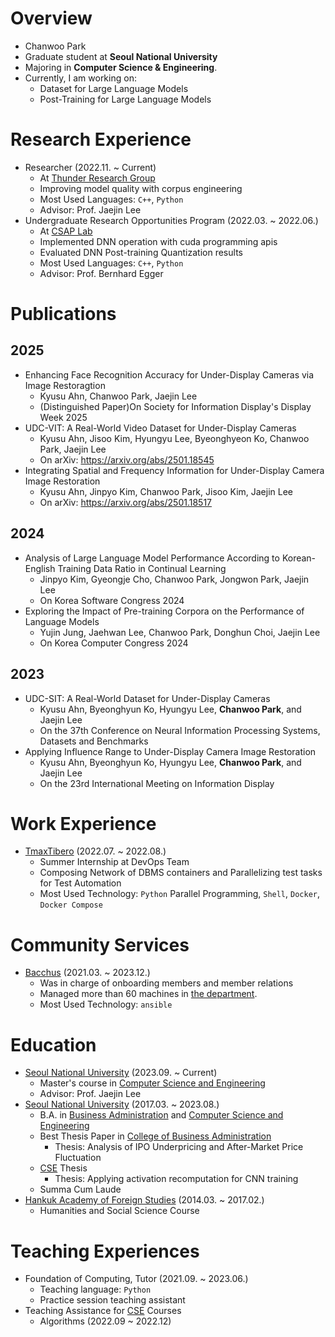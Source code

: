 # Overview
+ Chanwoo Park
+ Graduate student at **Seoul National University**
+ Majoring in **Computer Science & Engineering**.
+ Currently, I am working on:
    + Dataset for Large Language Models
    + Post-Training for Large Language Models

# Research Experience
+ Researcher (2022.11. ~ Current)
    + At [Thunder Research Group](http://aces.snu.ac.kr)
    + Improving model quality with corpus engineering
    + Most Used Languages: `C++`, `Python`
    + Advisor: Prof. Jaejin Lee
+ Undergraduate Research Opportunities Program (2022.03. ~ 2022.06.)
    + At [CSAP Lab](https://csap.snu.ac.kr/)
    + Implemented DNN operation with cuda programming apis
    + Evaluated DNN Post-training Quantization results
    + Most Used Languages: `C++`, `Python`
    + Advisor: Prof. Bernhard Egger

# Publications

## 2025
  + Enhancing Face Recognition Accuracy for Under-Display Cameras via Image Restoragtion
      + Kyusu Ahn, Chanwoo Park, Jaejin Lee
      + (Distinguished Paper)On Society for Information Display's Display Week 2025
  + UDC-VIT: A Real-World Video Dataset for Under-Display Cameras
      + Kyusu Ahn, Jisoo Kim, Hyungyu Lee, Byeonghyeon Ko, Chanwoo Park, Jaejin Lee
      + On arXiv: https://arxiv.org/abs/2501.18545
  + Integrating Spatial and Frequency Information for Under-Display Camera Image Restoration
      + Kyusu Ahn, Jinpyo Kim, Chanwoo Park, Jisoo Kim, Jaejin Lee
      + On arXiv: https://arxiv.org/abs/2501.18517

## 2024
  + Analysis of Large Language Model Performance According to Korean-English Training Data Ratio in Continual Learning
      + Jinpyo Kim, Gyeongje Cho, Chanwoo Park, Jongwon Park, Jaejin Lee
      + On Korea Software Congress 2024
  + Exploring the Impact of Pre-training Corpora on the Performance of Language Models
      + Yujin Jung, Jaehwan Lee, Chanwoo Park, Donghun Choi, Jaejin Lee
      + On Korea Computer Congress 2024

## 2023
  + UDC-SIT: A Real-World Dataset for Under-Display Cameras
    + Kyusu Ahn, Byeonghyun Ko,  Hyungyu Lee, **Chanwoo Park**, and Jaejin Lee
    + On the 37th Conference on Neural Information Processing Systems, Datasets and Benchmarks
  + Applying Influence Range to Under-Display Camera Image Restoration
    + Kyusu Ahn, Byeonghyun Ko,  Hyungyu Lee, **Chanwoo Park**, and Jaejin Lee
    + On the 23rd International Meeting on Information Display


# Work Experience
+ [TmaxTibero](https://www.tmaxtibero.com/main.do) (2022.07. ~ 2022.08.)
    + Summer Internship at DevOps Team
    + Composing Network of DBMS containers and Parallelizing test tasks for Test Automation
    + Most Used Technology: `Python` Parallel Programming, `Shell`, `Docker`, `Docker Compose`

# Community Services
+ [Bacchus](https://bacchus.snucse.org) (2021.03. ~ 2023.12.)
    + Was in charge of onboarding members and member relations
    + Managed more than 60 machines in [the department](https://cse.snu.ac.kr).
    + Most Used Technology: `ansible`

# Education
+ [Seoul National University](https://www.snu.ac.kr/) (2023.09. ~ Current)
    + Master's course in [Computer Science and Engineering](https://cse.snu.ac.kr/)
    + Advisor: Prof. Jaejin Lee
+ [Seoul National University](https://www.snu.ac.kr/) (2017.03. ~ 2023.08.)
    + B.A. in [Business Administration](https://cba.snu.ac.kr/) and [Computer Science and Engineering](https://cse.snu.ac.kr/)
    + Best Thesis Paper in [College of Business Administration](https://cba.snu.ac.kr)
      + Thesis: Analysis of IPO Underpricing and After-Market Price Fluctuation
    + [CSE](https://cse.snu.ac.kr) Thesis
      + Thesis: Applying activation recomputation for CNN training
    + Summa Cum Laude
+ [Hankuk Academy of Foreign Studies](http://hafs.hs.kr/) (2014.03. ~ 2017.02.)
    + Humanities and Social Science Course

# Teaching Experiences
+ Foundation of Computing, Tutor (2021.09. ~ 2023.06.)
    + Teaching language: `Python`
    + Practice session teaching assistant
+ Teaching Assistance for [CSE](https://cse.snu.ac.kr) Courses
    + Algorithms (2022.09 ~ 2022.12)

